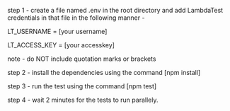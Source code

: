 step 1 -
create a file named .env in the root directory and add LambdaTest credentials in that file in the following manner - 

LT_USERNAME = [your username]

LT_ACCESS_KEY = [your accesskey]

note - do NOT include quotation marks or brackets

step 2 - 
install the dependencies using the command [npm install]

step 3 - 
run the test using the command [npm test]

step 4 - 
wait 2 minutes for the tests to run parallely. 


